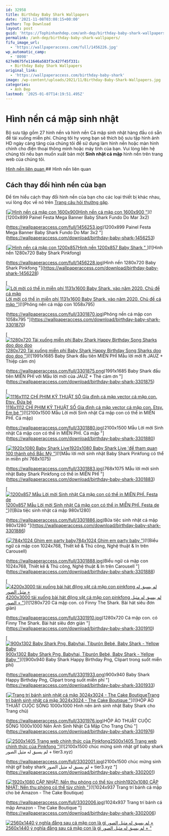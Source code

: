 ```yaml
---
id: 32958
title: Birthday Baby Shark Wallpapers
date: '2021-11-08T03:08:15+00:00'
author: Top Download
layout: post
guid: 'https://Tophinhanhdep.com/anh-dep/birthday-baby-shark-wallpapers/'
permalink: /anh-dep/birthday-baby-shark-wallpapers/
fifu_image_url:
  - 'https://wallpaperaccess.com/full/1456226.jpg'
wp_automatic_camp:
  - '8098'
627e0675fe11646a583f3c427f45f331:
  - Birthday Baby Shark Wallpapers
original_link:
  - 'https://wallpaperaccess.com/birthday-baby-shark'
image: /wp-content/uploads/2021/11/Birthday-Baby-Shark-Wallpapers.jpg
categories:
  - Ảnh Đẹp
lastmod: '2025-01-07T14:19:51.495Z'
---
```

# Hình nền cá mập sinh nhật

Bộ sưu tập gồm 27 hình nền và hình nền Cá mập sinh nhật hàng đầu có sẵn để tải xuống miễn phí. Chúng tôi hy vọng bạn sẽ thích bộ sưu tập hình ảnh HD ngày càng tăng của chúng tôi để sử dụng làm hình nền hoặc màn hình chính cho điện thoại thông minh hoặc máy tính của bạn. Vui lòng liên hệ chúng tôi nếu bạn muốn xuất bản một **Sinh nhật cá mập** hình nền trên trang web của chúng tôi.

[Hình nền liên quan ](#related) ## Hình nền liên quan

## Cách thay đổi hình nền của bạn

Để tìm hiểu cách thay đổi hình nền của bạn cho các loại thiết bị khác nhau, vui lòng đọc về nó trên [Trang câu hỏi thường gặp](https://tophinhanhdep.com/faq/).

  
[[![Hình nền cá mập con 1600x900](https://wallpaperaccess.com/full/1456226.jpg)Hình nền cá mập con 1600x900 "](https://wallpaperaccess.com/download/birthday-baby-shark-1456226)](![1200x899 Painel Festa Mega Banner Baby Shark Fundo Do Mar 3x2)

(https://wallpaperaccess.com/full/1456253.jpg)1200x899 Painel Festa Mega Banner Baby Shark Fundo Do Mar 3x2 "](https://wallpaperaccess.com/download/birthday-baby-shark-1456253)

[[![Hình nền cá mập con 1200x857](https://wallpaperaccess.com/full/2979350.jpg)Hình nền 1200x857 Baby Shark " ](https://wallpaperaccess.com/download/birthday-baby-shark-2979350)](![Hình nền 1280x720 Baby Shark Pinkfong)

(https://wallpaperaccess.com/full/1456228.jpg)Hình nền 1280x720 Baby Shark Pinkfong "](https://wallpaperaccess.com/download/birthday-baby-shark-1456228)

[[![Lời mời có thể in miễn phí 1131x1600 Baby Shark.  vào năm 2020. Chủ đề cá mập](https://wallpaperaccess.com/full/3301868.jpg)Lời mời có thể in miễn phí 1131x1600 Baby Shark. vào năm 2020. Chủ đề cá mập "](https://wallpaperaccess.com/download/birthday-baby-shark-3301868)](![Phông nền cá mập con 1058x795)

(https://wallpaperaccess.com/full/3301870.jpg)Phông nền cá mập con 1058x795 "](https://wallpaperaccess.com/download/birthday-baby-shark-3301870)

[[![1280x720 Tải xuống miễn phí Baby Shark Happy Birthday Song Sharks doo doo doo](https://wallpaperaccess.com/full/3301871.jpg)1280x720 Tải xuống miễn phí Baby Shark Happy Birthday Song Sharks doo doo doo "](https://wallpaperaccess.com/download/birthday-baby-shark-3301871)](![1991x1685 Baby Shark đầu tiên MIỄN PHÍ Mẫu lời mời ft JAUZ + Thiệp cảm ơn)

(https://wallpaperaccess.com/full/3301875.png)1991x1685 Baby Shark đầu tiên MIỄN PHÍ với Mẫu lời mời của JAUZ + Thẻ cảm ơn "](https://wallpaperaccess.com/download/birthday-baby-shark-3301875)

[[![1116x1112 CHỈ PHIM KỸ THUẬT SỐ Gia đình cá mập vector cá mập con.  Etsy.  Đứa bé](https://wallpaperaccess.com/full/3301877.jpg)1116x1112 CHỈ PHIM KỸ THUẬT SỐ Gia đình cá mập vector cá mập con. Etsy. Em bé "](https://wallpaperaccess.com/download/birthday-baby-shark-3301877)](![2100x1500 Mẫu Lời mời Sinh nhật Cá mập con có thể in MIỄN PHÍ.  Cá mập)

(https://wallpaperaccess.com/full/3301880.jpg)2100x1500 Mẫu Lời mời Sinh nhật Cá mập con có thể in MIỄN PHÍ. Cá mập "](https://wallpaperaccess.com/download/birthday-baby-shark-3301880)

[[![1920x1080 Baby Shark Live](https://wallpaperaccess.com/full/3301881.jpg)1920x1080 Baby Shark Live 'để tham quan 100 thành phố Bắc Mỹ "](https://wallpaperaccess.com/download/birthday-baby-shark-3301881)](![Mẫu lời mời sinh nhật Baby Shark Pinkfong có thể in miễn phí 768x1075)

(https://wallpaperaccess.com/full/3301883.jpg)768x1075 Mẫu lời mời sinh nhật Baby Shark Pinkfong có thể in MIỄN PHÍ "](https://wallpaperaccess.com/download/birthday-baby-shark-3301883)

[[![1200x857 Mẫu Lời mời Sinh nhật Cá mập con có thể in MIỄN PHÍ.  Festa de](https://wallpaperaccess.com/full/3301885.jpg)1200x857 Mẫu Lời mời Sinh nhật Cá mập con có thể in MIỄN PHÍ. Festa de "](https://wallpaperaccess.com/download/birthday-baby-shark-3301885)](![Bữa tiệc sinh nhật cá mập 980x1280)

(https://wallpaperaccess.com/full/3301886.jpg)Bữa tiệc sinh nhật cá mập 980x1280 "](https://wallpaperaccess.com/download/birthday-baby-shark-3301886)

[[![784x1024 Ghim em party baby](https://wallpaperaccess.com/full/3301887.jpg)784x1024 Ghim em party baby "](https://wallpaperaccess.com/download/birthday-baby-shark-3301887)](![Biểu ngữ cá mập con 1024x768, Thiết kế & Thủ công, Nghệ thuật & In trên Carousell)

(https://wallpaperaccess.com/full/3301888.jpg)Biểu ngữ cá mập con 1024x768, Thiết kế &amp; Thủ công, Nghệ thuật &amp; In trên Carousell "](https://wallpaperaccess.com/download/birthday-baby-shark-3301888)

[[![4200x3000 tải xuống bài hát động vật cá mập con pinkfong لم يسبق له مثيل الصور +](https://wallpaperaccess.com/full/3301907.jpg)4200x3000 tải xuống bài hát động vật cá mập con pinkfong لم يسبق له مثيل الصور + "](https://wallpaperaccess.com/download/birthday-baby-shark-3301907)](![1280x720 Cá mập con.  có Finny The Shark.  Bài hát siêu đơn giản)

(https://wallpaperaccess.com/full/3301910.jpg)1280x720 Cá mập con. có Finny The Shark. Bài hát siêu đơn giản "](https://wallpaperaccess.com/download/birthday-baby-shark-3301910)

[[![900x1302 Baby Shark Png, Babyhai, Tiburón Bebé, Baby Shark - Yellow Baby](https://wallpaperaccess.com/full/3301921.png)900x1302 Baby Shark Png, Babyhai, Tiburón Bebé, Baby Shark - Yellow Baby "](https://wallpaperaccess.com/download/birthday-baby-shark-3301921)](![900x940 Baby Shark Happy Birthday Png, Clipart trong suốt miễn phí)

(https://wallpaperaccess.com/full/3301933.png)900x940 Baby Shark Happy Birthday Png, Clipart trong suốt miễn phí "](https://wallpaperaccess.com/download/birthday-baby-shark-3301933)

[[![Trang trí bánh sinh nhật cá mập 3024x3024 - The Cake Boutique](https://wallpaperaccess.com/full/3301943.jpg)Trang trí bánh sinh nhật cá mập 3024x3024 - The Cake Boutique "](https://wallpaperaccess.com/download/birthday-baby-shark-3301943)](![HỘP ẢO THUẬT CUỘC SỐNG 1000x1000 Hình nền ảnh sinh nhật Baby Shark cho Trang chủ)

(https://wallpaperaccess.com/full/3301976.jpg)HỘP ẢO THUẬT CUỘC SỐNG 1000x1000 Nền Ảnh Sinh Nhật Cá Mập Cho Trang Chủ "](https://wallpaperaccess.com/download/birthday-baby-shark-3301976)

[[![2500x1405 Trang web chính thức của Pinkfong](https://wallpaperaccess.com/full/1456293.jpg)2500x1405 Trang web chính thức của Pinkfong "](https://wallpaperaccess.com/download/birthday-baby-shark-1456293)](![2100x1500 chúc mừng sinh nhật gif baby shark لم يسبق له مثيل الصور + tier3.xyz)

(https://wallpaperaccess.com/full/3302001.jpg)2100x1500 chúc mừng sinh nhật gif baby shark لم يسبق له مثيل الصور + tier3.xyz "](https://wallpaperaccess.com/download/birthday-baby-shark-3302001)

[[![1920x1080 CẬP NHẬT: Nền thu phóng có thể tùy chỉnh](https://wallpaperaccess.com/full/3302005.jpg)1920x1080 CẬP NHẬT: Nền thu phóng có thể tùy chỉnh "](https://wallpaperaccess.com/download/birthday-baby-shark-3302005)](![1024x937 Trang trí bánh cá mập cho bé Amazon - The Cake Boutique)

(https://wallpaperaccess.com/full/3302006.jpg)1024x937 Trang trí bánh cá mập Amazon - The Cake Boutique "](https://wallpaperaccess.com/download/birthday-baby-shark-3302006)

[![2560x1440 ý nghĩa đằng sau cá mập con là gì لم يسبق له مثيل الصور +](https://wallpaperaccess.com/full/3302007.jpg)2560x1440 ý nghĩa đằng sau cá mập con là gì لم يسبق له مثيل الصور + "](https://wallpaperaccess.com/download/birthday-baby-shark-3302007)
